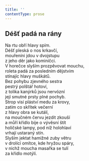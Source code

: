 ```yaml
---
title: ''
contentType: prose
---
```


## Déšť padá na rány

Na rtu obří hlavy spím.  
Déšť pleská o nos krkavčí,  
mouřeníni jdou v dvojstupu  
z jeho děr jako kominíčci.  
V horečce slyším prozpěvovat mouchu,  
roleta padá za posledním dějstvím  
stínajíc hlavy muškátů.  
Bez pohybu zjevného sestra  
pestrý polštář hotoví,  
z tolika kanýrků jsou nervózní  
její smutné prsty plné pochyb.  
Strop visí pláství medu za krovy,  
zatím co skřítek večerní  
z hlavy obra se kutálí,  
na moučném červu jezdit zkouší  
a můří křídlo bije o vývěsní štít  
holičské lampy, pod níž holohlaví  
vrhají ustaraný stín.  
Slyším jektat hamižné zuby větru  
v drolící omítce, kde hryžou spáry,  
v nichž moucha masařka se tulí  
za křídlo motýlí.

